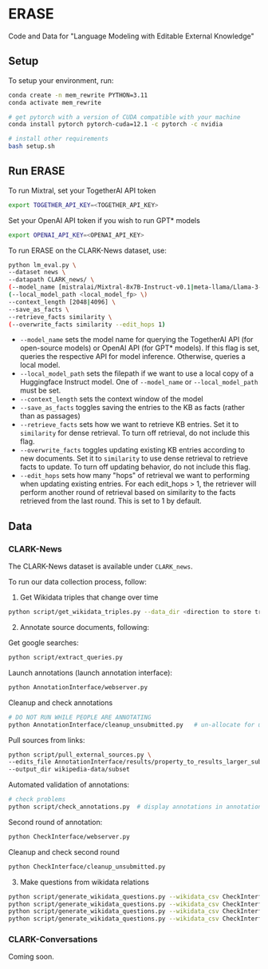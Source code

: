# ERASE
Code and Data for "Language Modeling with Editable External Knowledge"

## Setup
To setup your environment, run:
```bash
conda create -n mem_rewrite PYTHON=3.11
conda activate mem_rewrite

# get pytorch with a version of CUDA compatible with your machine
conda install pytorch pytorch-cuda=12.1 -c pytorch -c nvidia

# install other requirements
bash setup.sh
```


## Run ERASE
To run Mixtral, set your TogetherAI API token
```bash
export TOGETHER_API_KEY=<TOGETHER_API_KEY>
```

Set your OpenAI API token if you wish to run GPT* models
```bash
export OPENAI_API_KEY=<OPENAI_API_KEY>
```

To run ERASE on the CLARK-News dataset, use:
```bash
python lm_eval.py \
--dataset news \
--datapath CLARK_news/ \
(--model_name [mistralai/Mixtral-8x7B-Instruct-v0.1|meta-llama/Llama-3-8b-chat-hf]) \
(--local_model_path <local_model_fp> \)
--context_length [2048|4096] \
--save_as_facts \
--retrieve_facts similarity \
(--overwrite_facts similarity --edit_hops 1)
```

* `--model_name` sets the model name for querying the TogetherAI API (for open-source models) or OpenAI API (for GPT* models). If this flag is set, queries the respective API for model inference. Otherwise, queries a local model.
* `--local_model_path` sets the filepath if we want to use a local copy of a Huggingface Instruct model. One of `--model_name` or `--local_model_path` must be set.
* `--context_length` sets the context window of the model
* `--save_as_facts` toggles saving the entries to the KB as facts (rather than as passages)
* `--retrieve_facts` sets how we want to retrieve KB entries. Set it to `similarity` for dense retrieval. To turn off retrieval, do not include this flag. 
* `--overwrite_facts` toggles updating existing KB entries according to new documents. Set it to `similarity` to use dense retrieval to retrieve facts to update. To turn off updating behavior, do not include this flag. 
* `--edit_hops` sets how many "hops" of retrieval we want to performing when updating existing entries. For each edit_hops > 1, the retriever will perform another round of retrieval based on similarity to the facts retrieved from the last round. This is set to 1 by default.




## Data

### CLARK-News
The CLARK-News dataset is available under `CLARK_news`.

To run our data collection process, follow:

1. Get Wikidata triples that change over time
```bash
python script/get_wikidata_triples.py --data_dir <direction to store triples>
```

2. Annotate source documents, following:

Get google searches:
```bash
python script/extract_queries.py
```

Launch annotations (launch annotation interface):
```bash
python AnnotationInterface/webserver.py
```

Cleanup and check annotations
```bash
# DO NOT RUN WHILE PEOPLE ARE ANNOTATING
python AnnotationInterface/cleanup_unsubmitted.py   # un-allocate for users who have been allocated triples but haven't submitted
```

Pull sources from links:
```bash
python script/pull_external_sources.py \
--edits_file AnnotationInterface/results/property_to_results_larger_subset_links_filtered.csv \
--output_dir wikipedia-data/subset
```

Automated validation of annotations:
```bash
# check problems
python script/check_annotations.py  # display annotations in annotations.html
```

Second round of annotation:
```bash
python CheckInterface/webserver.py
```

Cleanup and check second round
```bash
python CheckInterface/cleanup_unsubmitted.py
```

3. Make questions from wikidata relations

```bash
python script/generate_wikidata_questions.py --wikidata_csv CheckInterface/results/property_to_results_larger_subset_links_filtered.csv --output_dir wikidata-data/subset
python script/generate_wikidata_questions.py --wikidata_csv CheckInterface/results/property_to_results_larger_sports_subset_links_filtered.csv --output_dir wikidata-data/sports/
python script/generate_wikidata_questions.py --wikidata_csv CheckInterface/results/property_to_results_larger_position_subset_links_filtered.csv --output_dir wikidata-data/position/
python script/generate_wikidata_questions.py --wikidata_csv CheckInterface/results/property_to_results_smaller_sports_subset_links_filtered.csv --output_dir wikidata-data/sports_subset/
```


### CLARK-Conversations
Coming soon.
